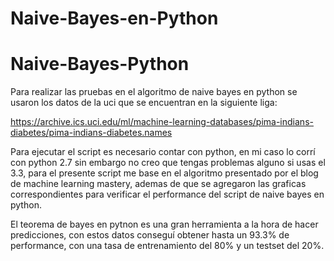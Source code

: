 # Naive-Bayes-en-Python
<h1>Naive-Bayes-Python</h1>

Para realizar las pruebas en el algoritmo de naive bayes en python se usaron los datos de la uci que se encuentran en la siguiente liga:

https://archive.ics.uci.edu/ml/machine-learning-databases/pima-indians-diabetes/pima-indians-diabetes.names

Para ejecutar el script es necesario contar con python, en mi caso lo corrí con python 2.7 sin embargo no creo que tengas problemas alguno si usas el 3.3, para el presente script me base en el algoritmo presentado por el blog de machine learning mastery, ademas de que se agregaron las graficas correspondientes para verificar el performance del script de naive bayes en python.

El teorema de bayes en pytnon es una gran herramienta a la hora de hacer predicciones, con estos datos conseguí obtener hasta un 93.3% de performance, con una tasa de entrenamiento del 80% y un testset del 20%.
